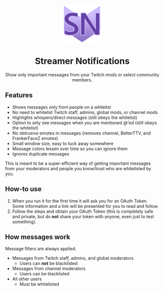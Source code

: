 <p align="center"><img  alt="Streamer Notifications" src="./StreamerNotifications/Resources/StreamerNotifications_128x.png"></p>

<h1 align="center">Streamer Notifications</h1>

<div align="center">Show only important messages from your Twitch mods or select community members.</div>

## Features
* Shows messages only from people on a whitelist
* No need to whitelist Twitch staff, admins, global mods, or channel mods
* Highlights whispers/direct messages (still obeys the whitelist)
* Option to only see messages when you are  mentioned *@'ed* (still obeys the whitelist)
* No obtrusive emotes in messages (removes channel, BetterTTV, and FrankerFaceZ emotes)
* Small window size, easy to tuck away somewhere
* Message colors lessen over time so you can ignore them
* Ignores duplicate messages

This is meant to be a super-efficient way of getting important messages from your moderators and people you know/trust who are whitelisted by you.

## How-to use
1) When you run it for the first time it will ask you for an OAuth Token. Some information and a link will be presented for you to read and follow.
2) Follow the steps and obtain your OAuth Token (this is completely safe and private, but do **not** share your token with anyone, even just to test something).

## How messages work 
Message filters are always applied.

* Messages from Twitch staff, admins, and global moderators
  * Users can **not** be blacklisted
* Messages from channel moderators
  * Users can be blacklisted
* All other users
  * Must be whitelisted
